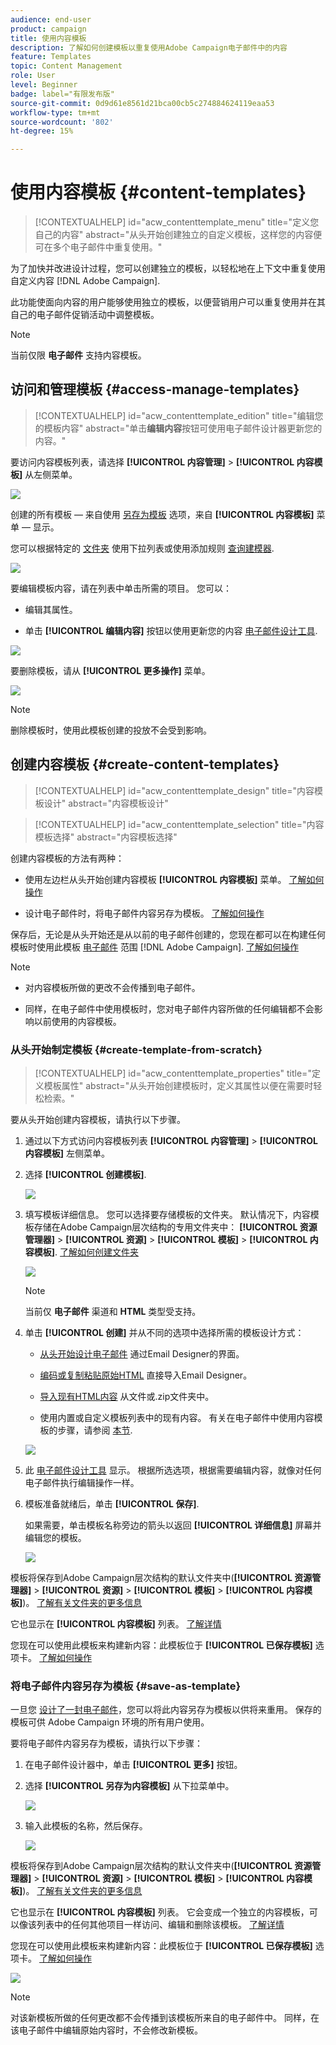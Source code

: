```yaml
---
audience: end-user
product: campaign
title: 使用内容模板
description: 了解如何创建模板以重复使用Adobe Campaign电子邮件中的内容
feature: Templates
topic: Content Management
role: User
level: Beginner
badge: label="有限发布版"
source-git-commit: 0d9d61e8561d21bca00cb5c274884624119eaa53
workflow-type: tm+mt
source-wordcount: '802'
ht-degree: 15%

---
```


# 使用内容模板 {#content-templates}

>[!CONTEXTUALHELP]
>id="acw_contenttemplate_menu"
>title="定义您自己的内容"
>abstract="从头开始创建独立的自定义模板，这样您的内容便可在多个电子邮件中重复使用。"

为了加快并改进设计过程，您可以创建独立的模板，以轻松地在上下文中重复使用自定义内容 [!DNL Adobe Campaign].

此功能使面向内容的用户能够使用独立的模板，以便营销用户可以重复使用并在其自己的电子邮件促销活动中调整模板。

>[!NOTE]
>
>当前仅限 **电子邮件** 支持内容模板。

## 访问和管理模板 {#access-manage-templates}

>[!CONTEXTUALHELP]
>id="acw_contenttemplate_edition"
>title="编辑您的模板内容"
>abstract="单击&#x200B;**编辑内容**&#x200B;按钮可使用电子邮件设计器更新您的内容。"

要访问内容模板列表，请选择 **[!UICONTROL 内容管理]** > **[!UICONTROL 内容模板]** 从左侧菜单。

![](assets/content-template-list.png)

创建的所有模板 — 来自使用 [另存为模板](#save-as-template) 选项，来自 **[!UICONTROL 内容模板]** 菜单 — 显示。

<!--You can sort content templates by creation or modification date. You can also choose to display only the items that you created or modified.-->

您可以根据特定的 [文件夹](../get-started/permissions.md#folders) 使用下拉列表或使用添加规则 [查询建模器](../query/query-modeler-overview.md).

![](assets/content-template-list-filters.png)

要编辑模板内容，请在列表中单击所需的项目。 您可以：

* 编辑其属性。

* 单击 **[!UICONTROL 编辑内容]** 按钮以使用更新您的内容 [电子邮件设计工具](get-started-email-designer.md).

![](assets/content-template-edition.png)

要删除模板，请从 **[!UICONTROL 更多操作]** 菜单。

![](assets/content-template-list-delete.png)

>[!NOTE]
>
>删除模板时，使用此模板创建的投放不会受到影响。

## 创建内容模板 {#create-content-templates}

>[!CONTEXTUALHELP]
>id="acw_contenttemplate_design"
>title="内容模板设计"
>abstract="内容模板设计"

>[!CONTEXTUALHELP]
>id="acw_contenttemplate_selection"
>title="内容模板选择"
>abstract="内容模板选择"

创建内容模板的方法有两种：

* 使用左边栏从头开始创建内容模板 **[!UICONTROL 内容模板]** 菜单。 [了解如何操作](#create-template-from-scratch)

* 设计电子邮件时，将电子邮件内容另存为模板。 [了解如何操作](#save-as-template)

保存后，无论是从头开始还是从以前的电子邮件创建的，您现在都可以在构建任何模板时使用此模板 [电子邮件](../email/create-email.md) 范围 [!DNL Adobe Campaign]. [了解如何操作](use-email-templates.md)

>[!NOTE]
>
>* 对内容模板所做的更改不会传播到电子邮件。
>
>* 同样，在电子邮件中使用模板时，您对电子邮件内容所做的任何编辑都不会影响以前使用的内容模板。

### 从头开始制定模板 {#create-template-from-scratch}

>[!CONTEXTUALHELP]
>id="acw_contenttemplate_properties"
>title="定义模板属性"
>abstract="从头开始创建模板时，定义其属性以便在需要时轻松检索。"

要从头开始创建内容模板，请执行以下步骤。

1. 通过以下方式访问内容模板列表 **[!UICONTROL 内容管理]** > **[!UICONTROL 内容模板]** 左侧菜单。

1. 选择 **[!UICONTROL 创建模板]**.

   ![](assets/content-template-create.png)

1. 填写模板详细信息。 您可以选择要存储模板的文件夹。 默认情况下，内容模板存储在Adobe Campaign层次结构的专用文件夹中： **[!UICONTROL 资源管理器]** > **[!UICONTROL 资源]** > **[!UICONTROL 模板]** > **[!UICONTROL 内容模板]**. [了解如何创建文件夹](../get-started/permissions.md#folders)

   ![](assets/content-template-details.png)

   >[!NOTE]
   >
   >当前仅 **电子邮件** 渠道和 **HTML** 类型受支持。

1. 单击 **[!UICONTROL 创建]** 并从不同的选项中选择所需的模板设计方式：

   * [从头开始设计电子邮件](create-email-content.md) 通过Email Designer的界面。

   * [编码或复制粘贴原始HTML](code-content.md) 直接导入Email Designer。

   * [导入现有HTML内容](existing-content.md) 从文件或.zip文件夹中。

   * 使用内置或自定义模板列表中的现有内容。 有关在电子邮件中使用内容模板的步骤，请参阅 [本节](use-email-templates.md).

   ![](assets/email_designer-templates.png)

1. 此 [电子邮件设计工具](get-started-email-designer.md) 显示。 根据所选选项，根据需要编辑内容，就像对任何电子邮件执行编辑操作一样。

   <!--You can test your content if needed. [Learn how](#test-template)-->

1. 模板准备就绪后，单击 **[!UICONTROL 保存]**.

   如果需要，单击模板名称旁边的箭头以返回 **[!UICONTROL 详细信息]** 屏幕并编辑您的模板。

   ![](assets/content-template-save-back.png)

模板将保存到Adobe Campaign层次结构的默认文件夹中(**[!UICONTROL 资源管理器]** > **[!UICONTROL 资源]** > **[!UICONTROL 模板]** > **[!UICONTROL 内容模板]**)。 [了解有关文件夹的更多信息](../get-started/permissions.md#folders)

它也显示在 **[!UICONTROL 内容模板]** 列表。 [了解详情](#access-manage-templates)

您现在可以使用此模板来构建新内容：此模板位于 **[!UICONTROL 已保存模板]** 选项卡。 [了解如何操作](use-email-templates.md)

### 将电子邮件内容另存为模板 {#save-as-template}

一旦您 [设计了一封电子邮件](create-email-content.md)，您可以将此内容另存为模板以供将来重用。 保存的模板可供 Adobe Campaign 环境的所有用户使用。

要将电子邮件内容另存为模板，请执行以下步骤：

1. 在电子邮件设计器中，单击 **[!UICONTROL 更多]** 按钮。

1. 选择 **[!UICONTROL 另存为内容模板]** 从下拉菜单中。

   ![](assets/email_designer-save-template.png)

1. 输入此模板的名称，然后保存。

   ![](assets/email_designer-template-name.png)

模板将保存到Adobe Campaign层次结构的默认文件夹中(**[!UICONTROL 资源管理器]** > **[!UICONTROL 资源]** > **[!UICONTROL 模板]** > **[!UICONTROL 内容模板]**)。 [了解有关文件夹的更多信息](../get-started/permissions.md#folders)

它也显示在 **[!UICONTROL 内容模板]** 列表。 它会变成一个独立的内容模板，可以像该列表中的任何其他项目一样访问、编辑和删除该模板。 [了解详情](#access-manage-templates)

您现在可以使用此模板来构建新内容：此模板位于 **[!UICONTROL 已保存模板]** 选项卡。 [了解如何操作](use-email-templates.md)

![](assets/email_designer-saved-template.png)

>[!NOTE]
>
>对该新模板所做的任何更改都不会传播到该模板所来自的电子邮件中。 同样，在该电子邮件中编辑原始内容时，不会修改新模板。

<!--

Test your content template {#test-template}

You can test the rendering of any email content template, whether created from scratch or from an email. To do so, follow the steps below.

1. Access the content template list.

1. Click **[!UICONTROL Edit content]** from the **[!UICONTROL Template properties]**.

1. Click **[!UICONTROL Simulate Content]** and select a test profile to check your email rendering. You can choose the desktop or mobile view.

1. You can send a proof to test your content and have it approved by some internal users before using it. To do so, click the **[!UICONTROL Send proof]** button and follow the steps described in .

-->



